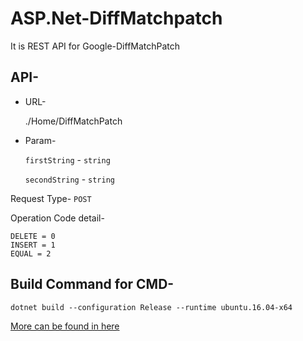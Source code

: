 # ASP.Net-DiffMatchpatch

It is REST API for Google-DiffMatchPatch

API-
----

* URL-

    ./Home/DiffMatchPatch

* Param-

   `firstString` - `string`

   `secondString` - `string`

Request Type- `POST`

Operation Code detail-

	DELETE = 0
	INSERT = 1
	EQUAL = 2

Build Command for CMD-
----------------------

	dotnet build --configuration Release --runtime ubuntu.16.04-x64

[More can be found in here](https://docs.microsoft.com/en-us/dotnet/core/tools/dotnet-build?tabs=netcore2x "dotnet-build")